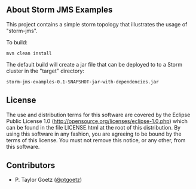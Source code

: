 ## About Storm JMS Examples
This project contains a simple storm topology that illustrates the usage of "storm-jms".

To build:

`mvn clean install`

The default build will create a jar file that can be deployed to to a Storm cluster in the "target" directory:

`storm-jms-examples-0.1-SNAPSHOT-jar-with-dependencies.jar`

## License

The use and distribution terms for this software are covered by the
Eclipse Public License 1.0 (http://opensource.org/licenses/eclipse-1.0.php)
which can be found in the file LICENSE.html at the root of this distribution.
By using this software in any fashion, you are agreeing to be bound by
the terms of this license.
You must not remove this notice, or any other, from this software.

## Contributors

* P. Taylor Goetz ([@ptgoetz](http://twitter.com/ptgoetz))
